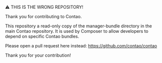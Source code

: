 ⚠ THIS IS THE WRONG REPOSITORY!

Thank you for contributing to Contao.

This repository a read-only copy of the manager-bundle directory in the main
Contao repository. It is used by Composer to allow developers to depend on
specific Contao bundles.

Please open a pull request here instead: https://github.com/contao/contao

Thank you for your contribution!

